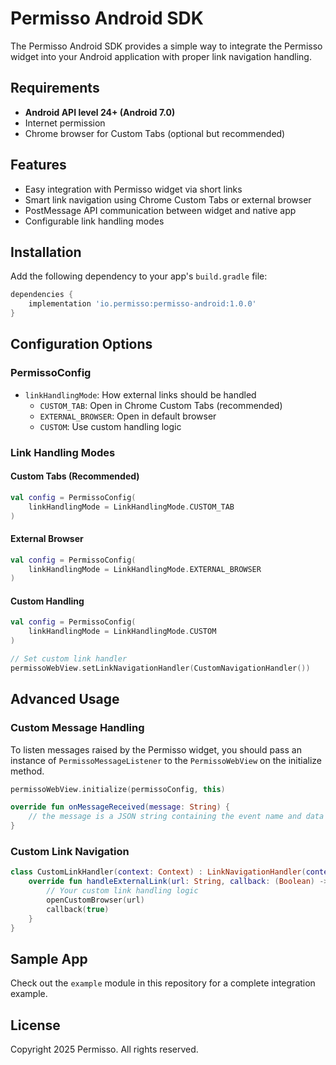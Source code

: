 # Permisso Android SDK

The Permisso Android SDK provides a simple way to integrate the Permisso widget into your Android application with proper link navigation handling.

## Requirements

- **Android API level 24+ (Android 7.0)**
- Internet permission
- Chrome browser for Custom Tabs (optional but recommended)

## Features

- Easy integration with Permisso widget via short links
- Smart link navigation using Chrome Custom Tabs or external browser
- PostMessage API communication between widget and native app
- Configurable link handling modes

## Installation

Add the following dependency to your app's `build.gradle` file:

```gradle
dependencies {
    implementation 'io.permisso:permisso-android:1.0.0'
}
```

## Configuration Options

### PermissoConfig

- `linkHandlingMode`: How external links should be handled
  - `CUSTOM_TAB`: Open in Chrome Custom Tabs (recommended)
  - `EXTERNAL_BROWSER`: Open in default browser
  - `CUSTOM`: Use custom handling logic

### Link Handling Modes

#### Custom Tabs (Recommended)
```kotlin
val config = PermissoConfig(
    linkHandlingMode = LinkHandlingMode.CUSTOM_TAB
)
```

#### External Browser
```kotlin
val config = PermissoConfig(
    linkHandlingMode = LinkHandlingMode.EXTERNAL_BROWSER
)
```

#### Custom Handling
```kotlin
val config = PermissoConfig(
    linkHandlingMode = LinkHandlingMode.CUSTOM
)

// Set custom link handler
permissoWebView.setLinkNavigationHandler(CustomNavigationHandler())
```

## Advanced Usage

### Custom Message Handling

To listen messages raised by the Permisso widget, you should pass an instance
of `PermissoMessageListener` to the `PermissoWebView` on the initialize method. 

```kotlin
permissoWebView.initialize(permissoConfig, this)

override fun onMessageReceived(message: String) {
    // the message is a JSON string containing the event name and data
}
```

### Custom Link Navigation

```kotlin
class CustomLinkHandler(context: Context) : LinkNavigationHandler(context, LinkHandlingMode.CUSTOM) {
    override fun handleExternalLink(url: String, callback: (Boolean) -> Unit) {
        // Your custom link handling logic
        openCustomBrowser(url)
        callback(true)
    }
}
```

## Sample App

Check out the `example` module in this repository for a complete integration example.

## License

Copyright 2025 Permisso. All rights reserved.

